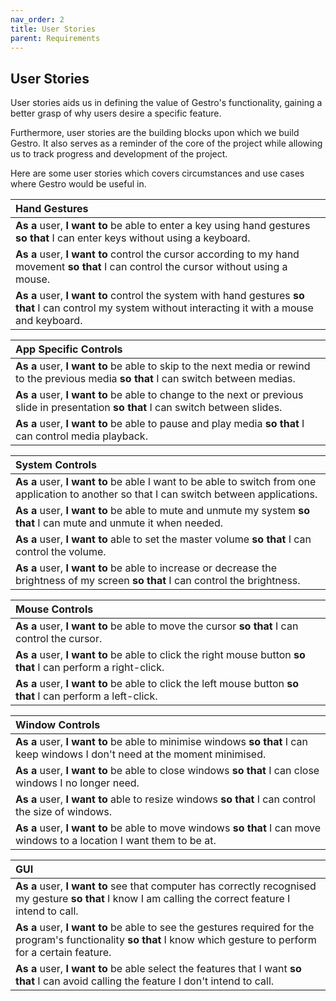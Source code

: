 ```yaml
---
nav_order: 2
title: User Stories
parent: Requirements
---
```


## User Stories

User stories aids us in defining the value of Gestro's functionality, gaining a better grasp of why users desire a specific feature.

Furthermore, user stories are the building blocks upon which we build Gestro. It also serves as a reminder of the core of the project while allowing us to track progress and development of the project.

Here are some user stories which covers circumstances and use cases where Gestro would be useful in.

| Hand Gestures                                                                                                                          |
| :------------------------------------------------------------------------------------------------------------------------------------------- |
| **As a** user, **I want to** be able to enter a key using hand gestures **so that** I can enter keys without using a keyboard. |
| **As a** user, **I want to** control the cursor according to my hand movement **so that** I can control the cursor without using a mouse.  |
| **As a** user, **I want to** control the system with hand gestures **so that** I can control my system without interacting it with a mouse and keyboard. |

| App Specific Controls                                                                                                                          |
| :------------------------------------------------------------------------------------------------------------------------------------------- |
| **As a** user, **I want to** be able to skip to the next media or rewind to the previous media **so that** I can switch between medias. |
| **As a** user, **I want to** be able to change to the next or previous slide in presentation **so that** I can switch between slides. |
| **As a** user, **I want to** be able to pause and play media **so that** I can control media playback. |

| System Controls                                                                                                                          |
| :------------------------------------------------------------------------------------------------------------------------------------------- |
| **As a** user, **I want to** be able I want to be able to switch from one application to another so that I can switch between applications. |
| **As a** user, **I want to** be able to mute and unmute my system **so that** I can mute and unmute it when needed. |
| **As a** user, **I want to** able to set the master volume **so that** I can control the volume. |
| **As a** user, **I want to** be able to increase or decrease the brightness of my screen **so that** I can control the brightness. |

| Mouse Controls                                                                                                                          |
| :------------------------------------------------------------------------------------------------------------------------------------------- |
| **As a** user, **I want to** be able to move the cursor **so that** I can control the cursor. |
| **As a** user, **I want to** be able to click the right mouse button **so that** I can perform a right-click. |
| **As a** user, **I want to** be able to click the left mouse button **so that** I can perform a left-click. |

| Window Controls                                                                                                                          |
| :------------------------------------------------------------------------------------------------------------------------------------------- |
| **As a** user, **I want to** be able to minimise windows **so that** I can keep windows I don't need at the moment minimised. |
| **As a** user, **I want to** be able to close windows **so that** I can close windows I no longer need. |
| **As a** user, **I want to** able to resize windows **so that** I can control the size of windows. |
| **As a** user, **I want to** be able to move windows **so that** I can move windows to a location I want them to be at. |

| GUI                                                                                                                        |
| :------------------------------------------------------------------------------------------------------------------------------------------- |
| **As a** user, **I want to** see that computer has correctly recognised my gesture **so that** I know I am calling the correct feature I intend to call. |
| **As a** user, **I want to** be able to see the gestures required for the program's functionality **so that** I know which gesture to perform for a certain feature. |
| **As a** user, **I want to** be able select the features that I want **so that** I can avoid calling the feature I don't intend to call. |
